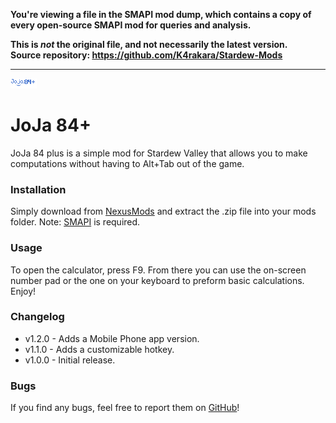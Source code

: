 **You're viewing a file in the SMAPI mod dump, which contains a copy of every open-source SMAPI mod
for queries and analysis.**

**This is _not_ the original file, and not necessarily the latest version.**  
**Source repository: https://github.com/K4rakara/Stardew-Mods**

----

![JoJa84+Logo](./assets/joja84plus.png)
# JoJa 84+
JoJa 84 plus is a simple mod for Stardew Valley that allows you to make computations without having to Alt+Tab out of the game.

### Installation
Simply download from [NexusMods](https://www.nexusmods.com/stardewvalley/mods/5803) and extract the .zip file into your mods folder. Note: [SMAPI](https://www.nexusmods.com/stardewvalley/mods/2400) is required.

### Usage
To open the calculator, press F9. From there you can use the on-screen number pad or the one on your keyboard to preform basic calculations. Enjoy!

### Changelog
- v1.2.0 - Adds a Mobile Phone app version.
- v1.1.0 - Adds a customizable hotkey.
- v1.0.0 - Initial release.

### Bugs
If you find any bugs, feel free to report them on [GitHub](https://github.com/K4rakara/Stardew-Mods/tree/master/JoJa84Plus)!
